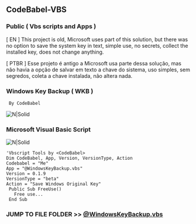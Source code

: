  ## CodeBabel-VBS
 ### Public ( Vbs scripts and Apps )
 
 [ EN ]
 This project is old, Microsoft uses part of this solution, but there was no option to save the
 system key in text, simple use, no secrets, collect the installed key, does not change anything.
 
 [ PTBR ]
 Esse projeto é antigo a Microsoft usa parte dessa solução, mas não havia a opção de salvar em
 texto a chave do sistema, uso simples, sem segredos, coleta a chave instalada, não altera nada.
 
 ### Windows Key Backup ( WKB )
     By CodeBabel
 
 ![N|Solid](https://static.wixstatic.com/media/b0d81f_842e86a888714bd39e5527cf5956ebf1~mv2.png)
 
 ### Microsoft Visual Basic Script
 ![N|Solid](https://static.wixstatic.com/media/b0d81f_e603ee88d43d49c8876965bdc20f3ffb~mv2.png)
 
 ~~~~vbscript
 'Vbscript Tools by <CodeBabel>
 Dim CodeBabel, App, Version, VersionType, Action
 Codebabel = "Me"
 App = "@WindowsKeyBackup.vbs"
 Version = 0.1.9
 VersionType = "beta"
 Action = "Save Windows Original Key"
  Public Sub FreeUse()
    Free use...
  End Sub
 ~~~~
 ### JUMP TO FILE FOLDER >> <a href="https://github.com/CharlesCodebabel/VBS/tree/nb/VBS">@WindowsKeyBackup.vbs</a> 
 
 
 
